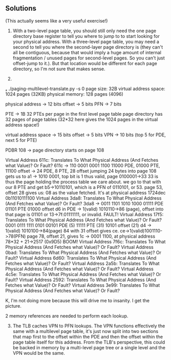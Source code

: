 ## Solutions

(This actually seems like a very useful exercise!)

1. With a two-level page table, you should still only need the one page directory base register to tell you where to jump to to start looking for your physical address. With a three-level page table, you may need a second to tell you where the second-layer page directory is (they can't all be contiguous, because that would imply a huge amount of internal fragmentation / unused pages for second-level pages. So you can't just offset-jump to it.). But that location would be different for each page directory, so I'm not sure that makes sense.

2.

 ./paging-multilevel-translate.py -s 0
page size: 32B
virtual address space: 1024 pages (32KB)
physical memory: 128 pages (4096)

physical address -> 12 bits
offset -> 5 bits
PFN -> 7 bits

PTE -> 1B
32 PTEs per page in the first level page table
page directory has 32 pages of page tables
(32\*32 here gives the 1024 pages in the virtual address space!)

virtual address space -> 15 bits
offset -> 5 bits
VPN -> 10 bits (top 5 for PDE, next 5 for PTE)

PDBR 108 -> page directory starts on page 108

Virtual Address 611c: Translates To What Physical Address (And Fetches what Value)? Or Fault?
611c -> 110 0001 0001 1100
11000 PDE, 01000 PTE, 11100 offset
-> 24 PDE, 8 PTE, 28 offset
jumping 24 bytes into page 108 gets us to a1 -> 1010 0001, top bit is 1 thus valid, page 0100001->33
33 is thus the page holding the process table we care about. we go to that with our 8 PTE
and get b5->10110101, which is a PFN of 0110101, or 53.
page 53, offset 28 gives us: 08 as the value fetched. It's at physical address 1724dec 0b11010111100
Virtual Address 3da8: Translates To What Physical Address (And Fetches what Value)? Or Fault?
3da8 -> 0011 1101 1010 1000
01111 PDE 01101 PTE 01000 offset
d6 in PDE -> 1(valid) 1010110->86 (page), offset into that page is 01101 or 13->7f:01111111, or invalid. FAULT!
Virtual Address 17f5: Translates To What Physical Address (And Fetches what Value)? Or Fault?
0001 0111 1111 0101
00101 PDE (5) 11111 PTE (31) 10101 offset (21)
d4 -> 1(valid) 1010100->84(page)
84 with 31 offset gives ce. ce->1(valid)1001110->78(PFN)
page 78, offset 21, gives 1c -> 0001 1100, at physical address 78\*32 + 21->2517 (0x9D5) BOOM!
Virtual Address 7f6c: Translates To What Physical Address (And Fetches what Value)? Or Fault?
Virtual Address 0bad: Translates To What Physical Address (And Fetches what Value)? Or Fault?
Virtual Address 6d60: Translates To What Physical Address (And Fetches what Value)? Or Fault?
Virtual Address 2a5b: Translates To What Physical Address (And Fetches what Value)? Or Fault?
Virtual Address 4c5e: Translates To What Physical Address (And Fetches what Value)? Or Fault?
Virtual Address 2592: Translates To What Physical Address (And Fetches what Value)? Or Fault?
Virtual Address 3e99: Translates To What Physical Address (And Fetches what Value)? Or Fault?

K, I'm not doing more because this will drive me to insanity. I get the picture.

2 memory references are needed to perform each lookup.

3. The TLB caches VPN to PFN lookups. The VPN functions effectively the same with a multilevel page table, it's just now split into two sections that map first to the offset within the PDE and then the offset within the page table itself for this address. From the TLB's perspective, this could be backed in memory by a multi-level page tree or a single level and the VPN would be the same.
